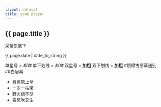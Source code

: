 ```yaml
---
layout: default
title: game player
---
```


<h2>{{ page.title }} </h2>
<p>采菊东篱下</p>
<p>{{ page.date | date_to_string }}</p>

单星号 = *斜体*
单下划线 = _斜体_
双星号 = **加粗**
双下划线 = __加粗__
#赋得古原草送别
##白居易
- 离离原上草
- 一岁一枯荣
- 野火烧不尽
- 春风吹又生